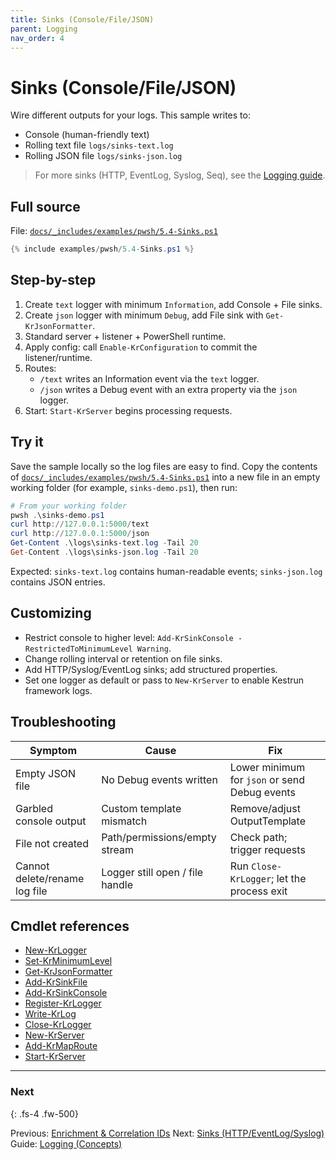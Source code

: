 ```yaml
---
title: Sinks (Console/File/JSON)
parent: Logging
nav_order: 4
---
```


# Sinks (Console/File/JSON)

Wire different outputs for your logs. This sample writes to:

- Console (human-friendly text)
- Rolling text file `logs/sinks-text.log`
- Rolling JSON file `logs/sinks-json.log`

> For more sinks (HTTP, EventLog, Syslog, Seq), see the [Logging guide](/guides/logging).

## Full source

File: [`docs/_includes/examples/pwsh/5.4-Sinks.ps1`][5.4-Sinks.ps1]

```powershell
{% include examples/pwsh/5.4-Sinks.ps1 %}
```

## Step-by-step

1. Create `text` logger with minimum `Information`, add Console + File sinks.
2. Create `json` logger with minimum `Debug`, add File sink with `Get-KrJsonFormatter`.
3. Standard server + listener + PowerShell runtime.
4. Apply config: call `Enable-KrConfiguration` to commit the listener/runtime.
5. Routes:
   - `/text` writes an Information event via the `text` logger.
   - `/json` writes a Debug event with an extra property via the `json` logger.
6. Start: `Start-KrServer` begins processing requests.

## Try it

Save the sample locally so the log files are easy to find. Copy the contents of
[`docs/_includes/examples/pwsh/5.4-Sinks.ps1`][5.4-Sinks.ps1] into a new file in an
empty working folder (for example, `sinks-demo.ps1`), then run:

```powershell
# From your working folder
pwsh .\sinks-demo.ps1
curl http://127.0.0.1:5000/text
curl http://127.0.0.1:5000/json
Get-Content .\logs\sinks-text.log -Tail 20
Get-Content .\logs\sinks-json.log -Tail 20
```

Expected: `sinks-text.log` contains human-readable events; `sinks-json.log` contains JSON entries.

## Customizing

- Restrict console to higher level: `Add-KrSinkConsole -RestrictedToMinimumLevel Warning`.
- Change rolling interval or retention on file sinks.
- Add HTTP/Syslog/EventLog sinks; add structured properties.
- Set one logger as default or pass to `New-KrServer` to enable Kestrun framework logs.

## Troubleshooting

| Symptom                       | Cause                           | Fix                                           |
|-------------------------------|---------------------------------|-----------------------------------------------|
| Empty JSON file               | No Debug events written         | Lower minimum for `json` or send Debug events |
| Garbled console output        | Custom template mismatch        | Remove/adjust OutputTemplate                  |
| File not created              | Path/permissions/empty stream   | Check path; trigger requests                  |
| Cannot delete/rename log file | Logger still open / file handle | Run `Close-KrLogger`; let the process exit    |

## Cmdlet references

- [New-KrLogger][New-KrLogger]
- [Set-KrMinimumLevel][Set-KrMinimumLevel]
- [Get-KrJsonFormatter][Get-KrJsonFormatter]
- [Add-KrSinkFile][Add-KrSinkFile]
- [Add-KrSinkConsole][Add-KrSinkConsole]
- [Register-KrLogger][Register-KrLogger]
- [Write-KrLog][Write-KrLog]
- [Close-KrLogger][Close-KrLogger]
- [New-KrServer][New-KrServer]
- [Add-KrMapRoute][Add-KrMapRoute]
- [Start-KrServer][Start-KrServer]

---

### Next

{: .fs-4 .fw-500}

Previous: [Enrichment & Correlation IDs](./3.Enrichment-Correlation-IDs)
Next: [Sinks (HTTP/EventLog/Syslog)](./5.Sinks-Advanced)
Guide: [Logging (Concepts)](/guides/logging)

[5.4-Sinks.ps1]: /_includes/examples/pwsh/5.4-Sinks.ps1
[New-KrLogger]: /pwsh/cmdlets/New-KrLogger
[Set-KrMinimumLevel]: /pwsh/cmdlets/Set-KrMinimumLevel
[Get-KrJsonFormatter]: /pwsh/cmdlets/Get-KrJsonFormatter
[Add-KrSinkFile]: /pwsh/cmdlets/Add-KrSinkFile
[Add-KrSinkConsole]: /pwsh/cmdlets/Add-KrSinkConsole
[Register-KrLogger]: /pwsh/cmdlets/Register-KrLogger
[Write-KrLog]: /pwsh/cmdlets/Write-KrLog
[Close-KrLogger]: /pwsh/cmdlets/Close-KrLogger
[New-KrServer]: /pwsh/cmdlets/New-KrServer
[Add-KrMapRoute]: /pwsh/cmdlets/Add-KrMapRoute
[Start-KrServer]: /pwsh/cmdlets/Start-KrServer
